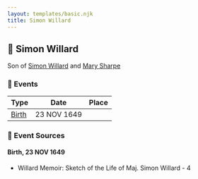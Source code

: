 ```yaml
---
layout: templates/basic.njk
title: Simon Willard
---
```

## 🔵 Simon Willard

Son of [Simon Willard](/people/8/86485776) and [Mary Sharpe](/people/1/10735316)

### 📆 Events

Type | Date | Place
------ | ------ | ------
[Birth](#event-80442856-eb32-4f1c-b5d0-22c4c4445f35) | 23 NOV 1649 |

### 📰 Event Sources

#### <a id="event-80442856-eb32-4f1c-b5d0-22c4c4445f35"></a> Birth, 23 NOV 1649
* Willard Memoir: Sketch of the Life of Maj. Simon Willard  - 4